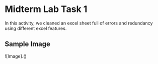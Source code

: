 
# Midterm Lab Task 1
In this activity, we cleaned an excel sheet full of errors and redundancy using different excel features.
## Sample Image
![Image].()
